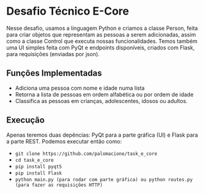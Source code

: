 # Desafio Técnico E-Core
Nesse desafio, usamos a linguagem Python e criamos a classe Person, feita para criar objetos que representam as pessoas a serem adicionadas, assim como a classe Control que executa nossas funcionalidades. Temos também uma UI simples feita com PyQt e endpoints disponíveis, criados com Flask, para requisições (enviadas por json).

## Funções Implementadas 
- Adiciona uma pessoa com nome e idade numa lista
- Retorna a lista de pessoas em ordem alfabética ou por ordem de idade
- Classifica as pessoas em crianças, adolescentes, idosos ou adultos. 

## Execução

Apenas teremos duas depências: PyQt para a parte gráfica (UI) e Flask para a parte REST. Podemos executar então como:
- ``` git clone https://github.com/palomacione/task_e_core ```
- ``` cd task_e_core ```
- ``` pip install pyqt5 ```
- ``` pip install Flask ```
- ```python main.py (para rodar com parte gráfica) ou python routes.py (para fazer as requisições HTTP)```